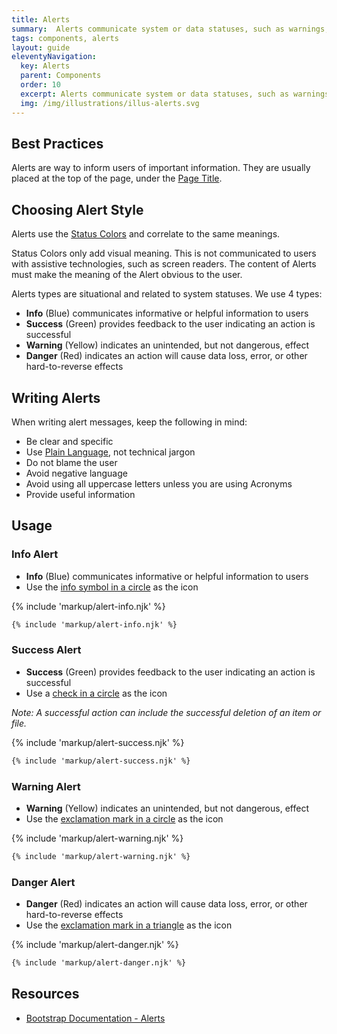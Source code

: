 ```yaml
---
title: Alerts
summary:  Alerts communicate system or data statuses, such as warnings, to users.
tags: components, alerts
layout: guide
eleventyNavigation:
  key: Alerts
  parent: Components
  order: 10
  excerpt: Alerts communicate system or data statuses, such as warnings, to users.
  img: /img/illustrations/illus-alerts.svg
---
```


## Best Practices

Alerts are way to inform users of important information. They are usually placed at the top of the page, under the [Page Title](/components/page-title/).

## Choosing Alert Style

Alerts use the [Status Colors](/theming/color) and correlate to the same meanings.

Status Colors only add visual meaning. This is not communicated to users with assistive technologies, such as screen readers. The content of Alerts must make the meaning of the Alert obvious to the user.

Alerts types are situational and related to system statuses. We use 4 types:

* **Info** (Blue) communicates informative or helpful information to users    
* **Success** (Green) provides feedback to the user indicating an action is successful
* **Warning** (Yellow) indicates an unintended, but not dangerous, effect    
* **Danger** (Red) indicates an action will cause data loss, error, or other hard-to-reverse effects

## Writing Alerts

When writing alert messages, keep the following in mind:

* Be clear and specific
* Use <a href="https://plainlanguage.gov/" target="_blank">Plain Language</a>, not technical jargon
* Do not blame the user
* Avoid negative language
* Avoid using all uppercase letters unless you are using Acronyms
* Provide useful information


## Usage
### Info Alert
* **Info** (Blue) communicates informative or helpful information to users
* Use the <a href="https://fontawesome.com/icons/info-circle?style=solid" target="_blank">info symbol in a circle</a> as the icon

{% include 'markup/alert-info.njk' %}

``` html
{% include 'markup/alert-info.njk' %}
```

### Success Alert
* **Success** (Green) provides feedback to the user indicating an action is successful
* Use a <a href="https://fontawesome.com/icons/check-circle?style=solid" target="_blank">check in a circle</a> as the icon

_Note: A successful action can include the successful deletion of an item or file._

{% include 'markup/alert-success.njk' %}

``` html
{% include 'markup/alert-success.njk' %}
```

### Warning Alert
* **Warning** (Yellow) indicates an unintended, but not dangerous, effect
* Use the <a href="https://fontawesome.com/icons/exclamation-circle?style=solid" target="_blank">exclamation mark in a circle</a> as the icon

{% include 'markup/alert-warning.njk' %}

``` html
{% include 'markup/alert-warning.njk' %}
```

### Danger Alert
* **Danger** (Red) indicates an action will cause data loss, error, or other hard-to-reverse effects
* Use the <a href="https://fontawesome.com/icons/exclamation-triangle?style=solid" target="_blank">exclamation mark in a triangle</a> as the icon

{% include 'markup/alert-danger.njk' %}

``` html
{% include 'markup/alert-danger.njk' %}
```

## Resources
* <a href="https://getbootstrap.com/docs/4.5/components/alerts/" target="_blank">Bootstrap Documentation - Alerts</a>
